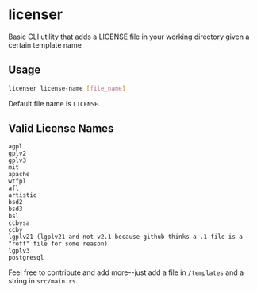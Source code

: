 # licenser

Basic CLI utility that adds a LICENSE file in your working directory given a certain template name

## Usage

```bash
licenser license-name [file_name]
```

Default file name is `LICENSE`.

## Valid License Names

```
agpl
gplv2
gplv3
mit
apache
wtfpl
afl
artistic
bsd2
bsd3
bsl
ccbysa
ccby
lgplv21 (lgplv21 and not v2.1 because github thinks a .1 file is a "roff" file for some reason)
lgplv3
postgresql
```

Feel free to contribute and add more--just add a file in `/templates` and a string in `src/main.rs`.

